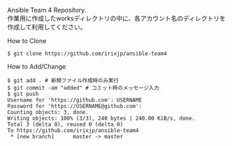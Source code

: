 Ansible Team 4 Repository.  
作業用に作成したworksディレクトリの中に、各アカウント名のディレクトリを作成して利用してください。

How to Clone

```
$ git clone https://github.com/irixjp/ansible-team4
```

How to Add/Change

```
$ git add . # 新規ファイル作成時のみ実行
$ git commit -am "added" # コミット時のメッセージ入力
$ git push
Username for 'https://github.com': USERNAME
Password for 'https://USERNAME@github.com': 
Counting objects: 3, done.
Writing objects: 100% (3/3), 240 bytes | 240.00 KiB/s, done.
Total 3 (delta 0), reused 0 (delta 0)
To https://github.com/irixjp/ansible-team4
 * [new branch]      master -> master
```
